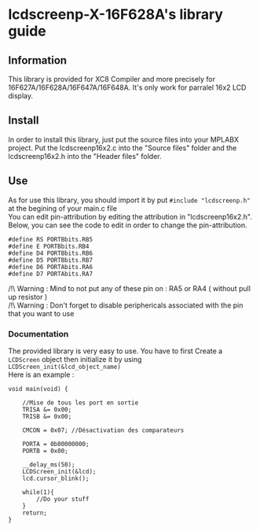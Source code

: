 # lcdscreenp-X-16F628A's library guide
## Information 
This library is provided for XC8 Compiler and more precisely for 16F627A/16F628A/16F647A/16F648A.
It's only work for parralel 16x2 LCD display. 
## Install
In order to install this library, just put the source files into your MPLABX project.
Put the lcdscreenp16x2.c into the "Source files" folder and the lcdscreenp16x2.h into the "Header files" folder.

## Use 
As for use this library, you should import it by put `#include "lcdscreenp.h"` at the begining of your main.c file  
You can edit pin-attribution by editing the attribution in "lcdscreenp16x2.h". Below, you can see the code to edit in order to change the pin-attribution.  

```
#define RS PORTBbits.RB5
#define E PORTBbits.RB4
#define D4 PORTBbits.RB6
#define D5 PORTBbits.RB7
#define D6 PORTAbits.RA6
#define D7 PORTAbits.RA7
```
/!\ Warning : Mind to not put any of these pin on : RA5 or RA4 ( without pull up resistor )  
/!\ Warning : Don't forget to disable periphericals associated with the pin that you want to use

### Documentation
The provided library is very easy to use. You have to first Create a `LCDScreen` object then initialize it by using `LCDScreen_init(&lcd_object_name)`  
Here is an example :  
```
void main(void) {
    
    //Mise de tous les port en sortie 
    TRISA &= 0x00;
    TRISB &= 0x00;

    CMCON = 0x07; //Désactivation des comparateurs

    PORTA = 0b00000000;
    PORTB = 0x00;
    
    __delay_ms(50);
    LCDScreen_init(&lcd);
    lcd.cursor_blink();
    
    while(1){
        //Do your stuff
    }
    return;
}
```



